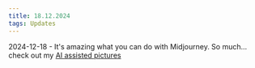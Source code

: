 ```yaml
---
title: 18.12.2024
tags: Updates
---
```


2024-12-18 - It's amazing what you can do with Midjourney. So much... check out my [AI assisted pictures](/ai-pictures/)   
